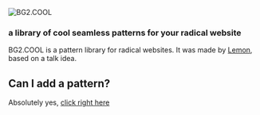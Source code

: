 ![BG2.COOL](https://ahoylemon.github.io/BG2COOL/og-wide.png)
### a library of cool seamless patterns for your radical website

BG2.COOL is a pattern library for radical websites. It was made by [Lemon](https://ahoylemon.xyz), based on a talk idea.

## Can I add a pattern?
Absolutely yes, [click right here](https://github.com/AhoyLemon/BG2COOL/issues/new/choose)
